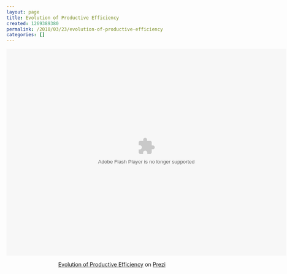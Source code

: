```yaml
---
layout: page
title: Evolution of Productive Efficiency
created: 1269389380
permalink: /2010/03/23/evolution-of-productive-efficiency
categories: []
---
```

<div class="prezi-player"><style type="text/css" media="screen">.prezi-player { width: 550px; } .prezi-player-links { text-align: center; }</style><object id="prezi_knx-sxnljnvy" name="prezi_knx-sxnljnvy" classid="clsid:D27CDB6E-AE6D-11cf-96B8-444553540000" width="730" height="540"><param name="movie" value="http://prezi.com/bin/preziloader.swf"/><param name="allowfullscreen" value="true"/><param name="allowscriptaccess" value="always"/><param name="bgcolor" value="#ffffff"/><param name="flashvars" value="prezi_id=knx-sxnljnvy&amp;lock_to_path=0&amp;color=ffffff&amp;autoplay=no&amp;autohide_ctrls=0"/><embed id="preziEmbed_knx-sxnljnvy" name="preziEmbed_knx-sxnljnvy" src="http://prezi.com/bin/preziloader.swf" type="application/x-shockwave-flash" allowfullscreen="true" allowscriptaccess="always" width="730" height="540" bgcolor="#ffffff" flashvars="prezi_id=knx-sxnljnvy&amp;lock_to_path=0&amp;color=ffffff&amp;autoplay=no&amp;autohide_ctrls=0"></embed></object><div class="prezi-player-links"><p><a title="Stages of Development of Economic Capacities and Ingredients" href="http://prezi.com/knx-sxnljnvy/evolution-of-productive-efficiency/">Evolution of Productive Efficiency</a> on <a href="http://prezi.com">Prezi</a></p></div></div>
